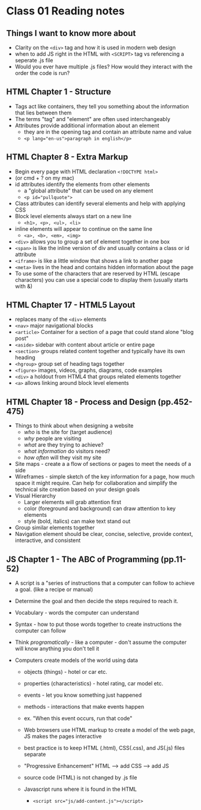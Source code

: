 # Class 01 Reading notes

## Things I want to know more about

- Clarity on the `<div>` tag and how it is used in modern web design
- when to add JS right in the HTML with `<SCRIPT>` tag vs referencing a seperate .js file
- Would you ever have multiple .js files? How would they interact with the order the code is run?

## HTML Chapter 1 - Structure

- Tags act like containers, they tell you something about the information that lies between them
- The terms "tag" and "element" are often used interchangeably
- Attributes provide additional information about an element
  - they are in the opening tag and contain an attribute name and value
  - `<p lang="en-us">paragraph in english</p>`

## HTML Chapter 8 - Extra Markup

- Begin every page with HTML declaration `<!DOCTYPE html>`
- <!-- add comments like this--> (or cmd + ? on my mac)
- id attributes identify the elements from other elements 
  - a "global attribute" that can be used on any element
  - `<p id="pullquote">`
- Class attributes can identify several elements and help with applying CSS
- Block level elements always start on a new line 
  - `<h1>, <p>, <ul>, <li>`
- inline elements will appear to continue on the same line
  - `<a>, <b>, <em>, <img>`
- `<div>` allows you to group a set of element together in one box
- `<span>` is like the inline version of div and usually contains a class or id attribute
- `<iframe>` is like a little window that shows a link to another page
- `<meta>` lives in the head and contains hidden information about the page
- To use some of the characters that are reserved by HTML (escape characters) you can use a special code to display them (usually starts with &)

## HTML Chapter 17 - HTML5 Layout

- replaces many of the `<div>` elements 
- `<nav>` major navigational blocks
- `<article>` Container for a section of a page that could stand alone "blog post"
- `<aside>`  sidebar with content about article or entire page
- `<section>` groups related content together and typically have its own heading
- `<hgroup>` group set of heading tags together 
- `<figure>` images, videos, graphs, diagrams, code examples
- `<div>` a holdout from HTML4 that groups related elements together
- `<a>` allows linking around block level elements

## HTML Chapter 18 - Process and Design (pp.452-475)

- Things to think about when designing a website
  - *who* is the site for (target audience)
  - *why* people are visiting
  - *what* are they trying to achieve?
  - *what information* do visitors need?
  - *how often* will they visit my site
- Site maps - create a a flow of sections or pages to meet the needs of a side
- Wireframes - simple sketch of the key information for a page, how much space it might require. Can help for collaboration and simplify the technical site creation based on your design goals
- Visual Hierarchy
  - Larger elements will grab attention first
  - color (foreground and background) can draw attention to key elements
  - style (bold, italics) can make text stand out
- Group similar elements together
- Navigation element should be clear, concise, selective, provide context, interactive, and consistent

## JS Chapter 1 - The ABC of Programming (pp.11-52)

- A script is a "series of instructions that a computer can follow to achieve a goal. (like a recipe or manual)
- Determine the goal and then decide the steps required to reach it. 
- Vocabulary - words the computer can understand
- Syntax - how to put those words together to create instructions the computer can follow
- Think *programatically* -  like a computer - don't assume the computer will know anything you don't tell it

- Computers create models of the world using data
  - objects (things) - hotel or car etc. 
  - properties (characteristics) - hotel rating, car model etc. 
  - events - let you know something just happened
  - methods - interactions that make events happen
  - ex. "When this event occurs, run that code"
  - Web browsers use HTML markup to create a model of the web page, JS makes the pages interactive
  
  - best practice is to keep HTML (.html), CSS(.css), and JS(.js) files separate
  - "Progressive Enhancement" HTML --> add CSS --> add JS
  - source code (HTML) is not changed by .js file
  - Javascript runs where it is found in the HTML
    - `<script src="js/add-content.js"></script>`